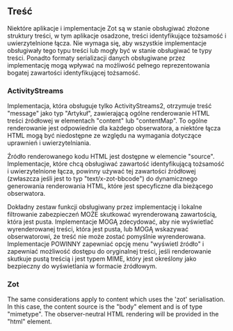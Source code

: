 ## Treść

Niektóre aplikacje i implementacje Zot są w stanie obsługiwać złożone struktury treści, w tym aplikacje osadzone, treści identyfikujące tożsamość i uwierzytelnione łącza. Nie wymaga się, aby wszystkie implementacje obsługiwały tego typu treści
lub mogły być w stanie obsługiwać te typy treści. Ponadto formaty serializacji danych obsługiwane przez implementację mogą wpływać na możliwość pełnego reprezentowania bogatej zawartości identyfikującej tożsamość.

### ActivityStreams

Implementacja, która obsługuje tylko ActivityStreams2, otrzymuje treść "message" jako typ "Artykuł", zawierającą ogólne renderowanie HTML treści źródłowej w elementach "content" lub "contentMap". To ogólne renderowanie jest odpowiednie dla każdego
obserwatora, a niektóre łącza HTML mogą być niedostępne ze względu na wymagania dotyczące uprawnień i uwierzytelniania.

Źródło renderowanego kodu HTML jest dostępne w elemencie "source". Implementacje, które chcą obsługiwać zawartość identyfikującą tożsamość i uwierzytelnione łącza, powinny używać tej zawartości źródłowej (zwłaszcza jeśli jest to typ "text/x-zot-bbcode") do dynamicznego generowania renderowania HTML, które jest specyficzne dla bieżącego obserwatora.

Dokładny zestaw funkcji obsługiwany przez implementację i lokalne filtrowanie zabezpieczeń MOŻE skutkować wyrenderowaną zawartością, która jest pusta. Implementacje MOGĄ zdecydować, aby nie wyświetlać wyrenderowanej treści, która jest pusta, lub MOGĄ wskazywać obserwatorowi, że treść nie może zostać pomyślnie wyrenderowana. Implementacje POWINNY zapewniać opcję menu "wyświetl źródło" i zapewniać możliwość dostępu do oryginalnej treści, jeśli renderowanie skutkuje pustą treścią i jest typem MIME, który jest określony jako bezpieczny do wyświetlania w formacie źródłowym.


### Zot

The same considerations apply to content which uses the 'zot' serialisation. In this case, the content source is the "body" element and is of type "mimetype". The observer-neutral HTML rendering will be provided in the "html" element.